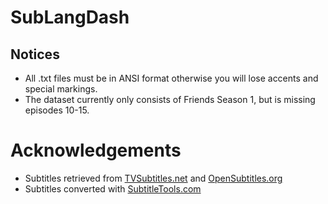 # SubLangDash

## Notices

* All .txt files must be in ANSI format otherwise you will lose accents and special markings.
* The dataset currently only consists of Friends Season 1, but is missing episodes 10-15.

# Acknowledgements
* Subtitles retrieved from [TVSubtitles.net](http://www.tvsubtitles.net/tvshow-65-1.html) and [OpenSubtitles.org](https://www.opensubtitles.org/en/search/subs)
* Subtitles converted with [SubtitleTools.com](https://subtitletools.com/convert-subtitles-to-plain-text-online)
